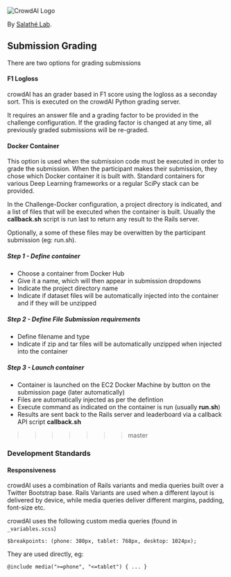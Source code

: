 ![CrowdAI Logo](https://www.crowdai.org/assets/crowdai_logo_smile-e85e52e02f89493e355c1459d0409de859c0a239f7b177fd73731dca9cbf61fb.svg)


By [Salathé Lab](http://www.digitalepidemiologylab.org/).


## Submission Grading

There are two options for grading submissions

#### F1 Logloss

crowdAI has an grader based in F1 score using the logloss as a seconday sort. This is executed on the crowdAI Python grading server.

It requires an answer file and a grading factor to be provided in the challenge configuration. If the grading factor is changed at any time, all previously graded submissions will be re-graded.

#### Docker Container

This option is used when the submission code must be executed in order to grade the submission. When the participant makes their submission, they chose which Docker container it is built with. Standard containers for various Deep Learning frameworks or a regular SciPy stack can be provided.

In the Challenge-Docker configuration, a project directory is indicated, and a list of files that will be executed when the container is built. Usually the **callback.sh** script is run last to return any result to the Rails server.

Optionally, a some of these files may be overwitten by the participant submission (eg: run.sh).

##### Step 1 - Define container

- Choose a container from Docker Hub
- Give it a name, which will then appear in submission dropdowns
- Indicate the project directory name
- Indicate if dataset files will be automatically injected into the container and if they will be unzipped


##### Step 2 - Define File Submission requirements

- Define filename and type
- Indicate if zip and tar files will be automatically unzipped when injected into the container

##### Step 3 - Launch container

- Container is launched on the EC2 Docker Machine by button on the submission page (later automatically)
- Files are automatically injected as per the defintion
- Execute command as indicated on the container is run (usually **run.sh**)
- Results are sent back to the Rails server and leaderboard via a callback API script **callback.sh**

>>>>>>> master

### Development Standards

#### Responsiveness

crowdAI uses a combination of Rails variants and media queries built over a Twitter Bootstrap base. Rails Variants are used when a different layout is delivered by device, while media queries deliver different margins, padding, font-size etc.

crowdAI uses the following custom media queries (found in `_variables.scss`)

```
$breakpoints: (phone: 380px, tablet: 768px, desktop: 1024px);
```

They are used directly, eg:

```
@include media(">=phone", "<=tablet") { ... }
```
